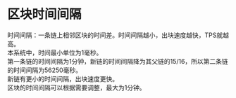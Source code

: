 # 区块时间间隔

时间间隔：一条链上相邻区块的时间差。时间间隔越小，出块速度越快，TPS就越高。  
本系统中，时间最小单位为1毫秒。  
第一条链的时间间隔为1分钟，新链的时间间隔降为其父链的15/16，所以第二条链的时间间隔为56250毫秒。  
新链有更小的时间间隔，出块速度更快。  
区块的时间间隔可以根据需要调整，最大为1分钟。  
